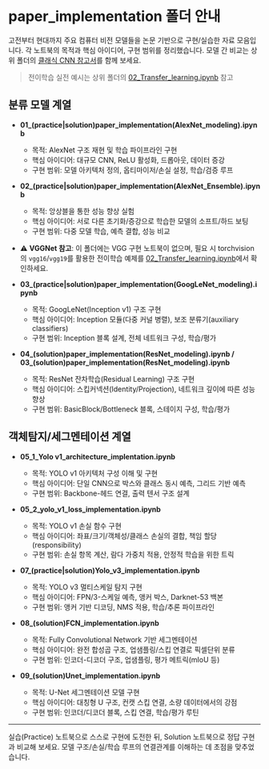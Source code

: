 # paper_implementation 폴더 안내

고전부터 현대까지 주요 컴퓨터 비전 모델들을 논문 기반으로 구현/실습한 자료 모음입니다. 각 노트북의 목적과 핵심 아이디어, 구현 범위를 정리했습니다. 모델 간 비교는 상위 폴더의 [클래식 CNN 참고서](../MODELS_CNN_CLASSICS.md)를 함께 보세요.

> 전이학습 실전 예시는 상위 폴더의 [02_Transfer_learning.ipynb](../02_Transfer_learning.ipynb) 참고

## 분류 모델 계열

- **01_(practice|solution)paper_implementation(AlexNet_modeling).ipynb**
  - 목적: AlexNet 구조 재현 및 학습 파이프라인 구현
  - 핵심 아이디어: 대규모 CNN, ReLU 활성화, 드롭아웃, 데이터 증강
  - 구현 범위: 모델 아키텍처 정의, 옵티마이저/손실 설정, 학습/검증 루프

- **02_(practice|solution)paper_implementation(AlexNet_Ensemble).ipynb**
  - 목적: 앙상블을 통한 성능 향상 실험
  - 핵심 아이디어: 서로 다른 초기화/증강으로 학습한 모델의 소프트/하드 보팅
  - 구현 범위: 다중 모델 학습, 예측 결합, 성능 비교

- ⚠️ **VGGNet 참고**: 이 폴더에는 VGG 구현 노트북이 없으며, 필요 시 torchvision의 `vgg16`/`vgg19`를 활용한 전이학습 예제를 [02_Transfer_learning.ipynb](../02_Transfer_learning.ipynb)에서 확인하세요.

- **03_(practice|solution)paper_implementation(GoogLeNet_modeling).ipynb**
  - 목적: GoogLeNet(Inception v1) 구조 구현
  - 핵심 아이디어: Inception 모듈(다중 커널 병렬), 보조 분류기(auxiliary classifiers)
  - 구현 범위: Inception 블록 설계, 전체 네트워크 구성, 학습/평가

- **04_(solution)paper_implementation(ResNet_modeling).ipynb / 03_(solution)paper_implementation(ResNet_modeling).ipynb**
  - 목적: ResNet 잔차학습(Residual Learning) 구조 구현
  - 핵심 아이디어: 스킵커넥션(Identity/Projection), 네트워크 깊이에 따른 성능 향상
  - 구현 범위: BasicBlock/Bottleneck 블록, 스테이지 구성, 학습/평가

## 객체탐지/세그멘테이션 계열

- **05_1_Yolo v1_architecture_implentation.ipynb**
  - 목적: YOLO v1 아키텍처 구성 이해 및 구현
  - 핵심 아이디어: 단일 CNN으로 박스와 클래스 동시 예측, 그리드 기반 예측
  - 구현 범위: Backbone-헤드 연결, 출력 텐서 구조 설계

- **05_2_yolo_v1_loss_implementation.ipynb**
  - 목적: YOLO v1 손실 함수 구현
  - 핵심 아이디어: 좌표/크기/객체성/클래스 손실의 결합, 책임 할당(responsibility)
  - 구현 범위: 손실 항목 계산, 람다 가중치 적용, 안정적 학습을 위한 트릭

- **07_(practice|solution)Yolo_v3_implementation.ipynb**
  - 목적: YOLO v3 멀티스케일 탐지 구현
  - 핵심 아이디어: FPN/3-스케일 예측, 앵커 박스, Darknet-53 백본
  - 구현 범위: 앵커 기반 디코딩, NMS 적용, 학습/추론 파이프라인

- **08_(solution)FCN_implementation.ipynb**
  - 목적: Fully Convolutional Network 기반 세그멘테이션
  - 핵심 아이디어: 완전 합성곱 구조, 업샘플링/스킵 연결로 픽셀단위 분류
  - 구현 범위: 인코더-디코더 구조, 업샘플링, 평가 메트릭(mIoU 등)

- **09_(solution)Unet_implementation.ipynb**
  - 목적: U-Net 세그멘테이션 모델 구현
  - 핵심 아이디어: 대칭형 U 구조, 컨캣 스킵 연결, 소량 데이터에서의 강점
  - 구현 범위: 인코더/디코더 블록, 스킵 연결, 학습/평가 루틴

---
실습(Practice) 노트북으로 스스로 구현에 도전한 뒤, Solution 노트북으로 정답 구현과 비교해 보세요. 모델 구조/손실/학습 루프의 연결관계를 이해하는 데 초점을 맞추었습니다.
